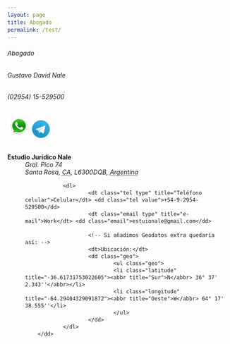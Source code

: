 ```yaml
---  
layout: page
title: Abogado
permalink: /test/
---  
```


###### Abogado  

###### Gustavo David Nale  

###### (02954) 15-529500  

###### [![](/images/whatsapp.png)](https://wa.me/5492954529500/) [![](/images/telegram.png)](https://t.me/gustavo_ok/)  







<dl class="vcard">
        <dt class="fn n org"><strong>Estudio Jurídico Nale</strong></dt>
        <dd><address class="adr">
                <span class="street-address">Gral. Pico 74</span><br />
                <span class="locality">Santa Rosa</span>, 
                <abbr class="region" title="La Pampa">CA</abbr>, 
                <span class="postal-code">L6300DQB</span>, 
                <abbr class="country-name" title="Argentina">Argentina</abbr></address>

                <dl>
                        <dt class="tel type" title="Teléfono celular">Celular</dt> <dd class="tel value">+54-9-2954-529500</dd>
                        <dt class="email type" title="e-mail">Work</dt> <dd class="email">estuionale@gmail.com</dd>

                        <!-- Si añadimos Geodatos extra quedaría así: -->
                        <dt>Ubicación:</dt>
                        <dd class="geo">
                                <ul class="geo">
                                <li class="latitude" title="-36.61731753022605"><abbr title="Sur">N</abbr> 36° 37' 2.343''</abbr></li>
                                <li class="longitude" title="-64.29404329091872"><abbr title="Oeste">W</abbr> 64° 17' 38.555''</li>
                                </ul>
                        </dd>
                </dl>
        </dd>
</dl>
